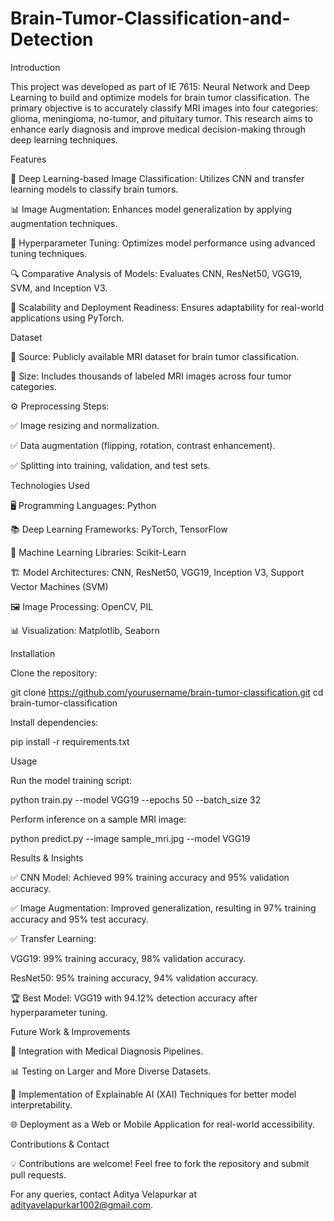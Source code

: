 # Brain-Tumor-Classification-and-Detection

Introduction

This project was developed as part of IE 7615: Neural Network and Deep Learning to build and optimize models for brain tumor classification. The primary objective is to accurately classify MRI images into four categories: glioma, meningioma, no-tumor, and pituitary tumor. This research aims to enhance early diagnosis and improve medical decision-making through deep learning techniques.

Features

🧠 Deep Learning-based Image Classification: Utilizes CNN and transfer learning models to classify brain tumors.

📊 Image Augmentation: Enhances model generalization by applying augmentation techniques.

🔧 Hyperparameter Tuning: Optimizes model performance using advanced tuning techniques.

🔍 Comparative Analysis of Models: Evaluates CNN, ResNet50, VGG19, SVM, and Inception V3.

🚀 Scalability and Deployment Readiness: Ensures adaptability for real-world applications using PyTorch.

Dataset

📂 Source: Publicly available MRI dataset for brain tumor classification.

📏 Size: Includes thousands of labeled MRI images across four tumor categories.

⚙️ Preprocessing Steps:

✅ Image resizing and normalization.

✅ Data augmentation (flipping, rotation, contrast enhancement).

✅ Splitting into training, validation, and test sets.

Technologies Used

🖥️ Programming Languages: Python

📚 Deep Learning Frameworks: PyTorch, TensorFlow

🔢 Machine Learning Libraries: Scikit-Learn

🏗️ Model Architectures: CNN, ResNet50, VGG19, Inception V3, Support Vector Machines (SVM)

🖼️ Image Processing: OpenCV, PIL

📊 Visualization: Matplotlib, Seaborn

Installation

Clone the repository:

git clone https://github.com/yourusername/brain-tumor-classification.git
cd brain-tumor-classification

Install dependencies:

pip install -r requirements.txt

Usage

Run the model training script:

python train.py --model VGG19 --epochs 50 --batch_size 32

Perform inference on a sample MRI image:

python predict.py --image sample_mri.jpg --model VGG19

Results & Insights

✅ CNN Model: Achieved 99% training accuracy and 95% validation accuracy.

✅ Image Augmentation: Improved generalization, resulting in 97% training accuracy and 95% test accuracy.

✅ Transfer Learning:

VGG19: 99% training accuracy, 98% validation accuracy.

ResNet50: 95% training accuracy, 94% validation accuracy.

🏆 Best Model: VGG19 with 94.12% detection accuracy after hyperparameter tuning.

Future Work & Improvements

🔬 Integration with Medical Diagnosis Pipelines.

📊 Testing on Larger and More Diverse Datasets.

🧐 Implementation of Explainable AI (XAI) Techniques for better model interpretability.

🌐 Deployment as a Web or Mobile Application for real-world accessibility.

Contributions & Contact

💡 Contributions are welcome! Feel free to fork the repository and submit pull requests.

For any queries, contact Aditya Velapurkar at adityavelapurkar1002@gmail.com.
